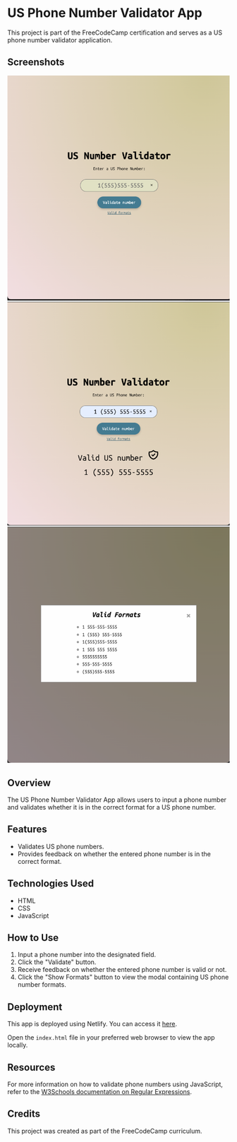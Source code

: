 # US Phone Number Validator App

This project is part of the FreeCodeCamp certification and serves as a US phone number validator application.

## Screenshots

![Screenshot 1](screenshot1.png)
![Screenshot 2](screenshot2.png)
![Screenshot 3](screenshot3.png)

## Overview

The US Phone Number Validator App allows users to input a phone number and validates whether it is in the correct format for a US phone number.

## Features

- Validates US phone numbers.
- Provides feedback on whether the entered phone number is in the correct format.

## Technologies Used

- HTML
- CSS
- JavaScript

## How to Use

1. Input a phone number into the designated field.
2. Click the "Validate" button.
3. Receive feedback on whether the entered phone number is valid or not.
4. Click the "Show Formats" button to view the modal containing US phone number formats.

## Deployment

This app is deployed using Netlify. You can access it [here](#).

Open the `index.html` file in your preferred web browser to view the app locally.

## Resources

For more information on how to validate phone numbers using JavaScript, refer to the [W3Schools documentation on Regular Expressions](https://www.w3schools.com/js/js_validation.asp).

## Credits

This project was created as part of the FreeCodeCamp curriculum.


